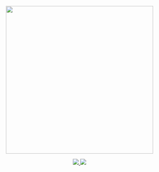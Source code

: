 <p align="center">
  <a href="https://youtu.be/SLdCV3nIiEI">
    <img src="https://see.object.gay/u/iXczOG.png" width=400/>
  </a>
</p>

<p align="center">
  <a href="https://skillicons.dev">
    <img src="http://see.object.gay/u/uVFoZQ.gif"/>
    <img src="https://skillicons.dev/icons?i=git,neovim,cs,rust,python,arch" />
  </a>
</p>
